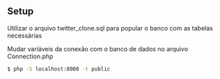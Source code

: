 ## Setup ##

Utilizar o arquivo twitter_clone.sql para popular o banco com as tabelas necessárias

Mudar variáveis da conexão com o banco de dados no arquivo Connection.php

```bash
$ php -S localhost:8000 -t public
```
